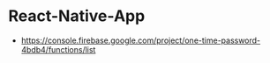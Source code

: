 # React-Native-App
* https://console.firebase.google.com/project/one-time-password-4bdb4/functions/list
